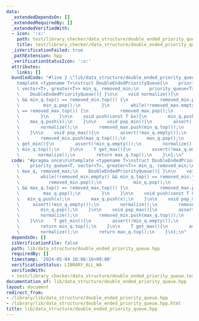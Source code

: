 ```yaml
---
data:
  _extendedDependsOn: []
  _extendedRequiredBy: []
  _extendedVerifiedWith:
  - icon: ':x:'
    path: test/library_checker/data_structure/double_ended_priority_queue.test.cpp
    title: test/library_checker/data_structure/double_ended_priority_queue.test.cpp
  _isVerificationFailed: true
  _pathExtension: hpp
  _verificationStatusIcon: ':x:'
  attributes:
    links: []
  bundledCode: "#line 2 \"lib/data_structure/double_ended_priority_queue.hpp\"\n\n\
    template <typename T>\nstruct DoubleEndedPriorityQueue{\n    priority_queue<T,\
    \ vector<T>, greater<T>> min_q, removed_min;\n    priority_queue<T> max_q, removed_max;\n\
    \    DoubleEndedPriorityQueue(){ }\n\n    void normalize(){\n        while(!removed_min.empty()\
    \ && min_q.top() == removed_min.top()) {\n            removed_min.pop();\n   \
    \         min_q.pop();\n        }\n        while(!removed_max.empty() && max_q.top()\
    \ == removed_max.top()) {\n            removed_max.pop();\n            max_q.pop();\n\
    \        }\n    }\n\n    void push(const T &x){\n        min_q.push(x);\n    \
    \    max_q.push(x);\n    }\n\n    void pop_min(){\n        assert(!min_q.empty());\n\
    \        normalize();\n        removed_max.push(min_q.top());\n        min_q.pop();\n\
    \    }\n\n    void pop_max(){\n        assert(!max_q.empty());\n        normalize();\n\
    \        removed_min.push(max_q.top());\n        max_q.pop();\n    }\n\n    T\
    \ get_min(){\n        assert(!min_q.empty());\n        normalize();\n        return\
    \ min_q.top();\n    }\n\n    T get_max(){\n        assert(!max_q.empty());\n \
    \       normalize();\n        return max_q.top();\n    }\n};\n"
  code: "#pragma once\n\ntemplate <typename T>\nstruct DoubleEndedPriorityQueue{\n\
    \    priority_queue<T, vector<T>, greater<T>> min_q, removed_min;\n    priority_queue<T>\
    \ max_q, removed_max;\n    DoubleEndedPriorityQueue(){ }\n\n    void normalize(){\n\
    \        while(!removed_min.empty() && min_q.top() == removed_min.top()) {\n \
    \           removed_min.pop();\n            min_q.pop();\n        }\n        while(!removed_max.empty()\
    \ && max_q.top() == removed_max.top()) {\n            removed_max.pop();\n   \
    \         max_q.pop();\n        }\n    }\n\n    void push(const T &x){\n     \
    \   min_q.push(x);\n        max_q.push(x);\n    }\n\n    void pop_min(){\n   \
    \     assert(!min_q.empty());\n        normalize();\n        removed_max.push(min_q.top());\n\
    \        min_q.pop();\n    }\n\n    void pop_max(){\n        assert(!max_q.empty());\n\
    \        normalize();\n        removed_min.push(max_q.top());\n        max_q.pop();\n\
    \    }\n\n    T get_min(){\n        assert(!min_q.empty());\n        normalize();\n\
    \        return min_q.top();\n    }\n\n    T get_max(){\n        assert(!max_q.empty());\n\
    \        normalize();\n        return max_q.top();\n    }\n};\n"
  dependsOn: []
  isVerificationFile: false
  path: lib/data_structure/double_ended_priority_queue.hpp
  requiredBy: []
  timestamp: '2024-05-04 18:06:16+09:00'
  verificationStatus: LIBRARY_ALL_WA
  verifiedWith:
  - test/library_checker/data_structure/double_ended_priority_queue.test.cpp
documentation_of: lib/data_structure/double_ended_priority_queue.hpp
layout: document
redirect_from:
- /library/lib/data_structure/double_ended_priority_queue.hpp
- /library/lib/data_structure/double_ended_priority_queue.hpp.html
title: lib/data_structure/double_ended_priority_queue.hpp
---
```

